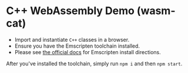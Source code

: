 # C++ WebAssembly Demo (wasm-cat)

* Import and instantiate `C++` classes in a browser. 
* Ensure you have the Emscripten toolchain installed.
* Please see [the official docs](http://kripken.github.io/emscripten-site/docs/getting_started/index.html) for Emscripten install directions.

After you've installed the toolchain, simply run `npm i` and then `npm start`.